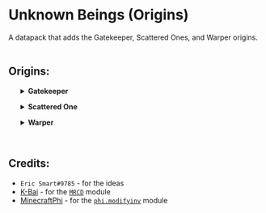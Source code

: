 # Unknown Beings (Origins)
A datapack that adds the Gatekeeper, Scattered Ones, and Warper origins. 
<br/>
<br/>

## Origins:
<ul>
<details>
<summary>
<b>Gatekeeper</b>
</summary>
The gatekeepers are mystical beings created by the universe to correct the timeline.
<br>
<br>
<b>Powers:</b>

```diff
+ Transdimensional Gateway
At a cost of 5 hearts, 16 ender pearls in your offhand, and a block in your mainhand, you summon a temporary cloud of particles that will teleport anyone who enters into the dimension the held block belongs to.


+ Celestial Adaptation
In The End, you have slow falling. And in The Nether, you have fire resistance, while in the Overworld, you have resistance.


+ Peak Physical Specimen
You were made by existence itself, made to kill Warpers and those who mess with the timeline. You have strength 1, jump boost 2, and do 3 extra damage to Timeshifters, Warpers, and Enderians. (if the respective datapacks are installed)


! Transdimensional Instability
All of your interdimensional travel has made your very being unstable. When you die, you explode, hurting all nearby entities and making your items cease to exist.


- Galactic Favoritism
Due to your creators making you in order to correct the timeline, time affects you much less sparingly than it affects others. Your hunger declines faster, and your natural regeneration is slower.


- Weak to Arcane Arts
Your celestial body is much easier to damage with any sort of enchanted weaponry, not only doing extra damage to you, but also ignoring your armor.
```
</details>
</ul>

<ul>
<details>
<summary>
<b>Scattered One</b>
</summary>
The Scattered Ones are beings of unknown origin. They are a cloud of purple particles, their very atoms in cluster, acting as pocket realms where they store their items.
<br>
<br>
<b>Powers:</b>

```diff
+ Particle Condensing
By pressing the primary ability key, you can pull your particles together to form a solid being. This will disable all of your buffs, and most of your weaknesses, making you mostly human.


+ Lightweight
While in your Scattered form, you move faster, jump higher, and fall slower.


+ Suffocation
If you press your secondary ability key while in your Scattered form, your cloud grows in size temporarily, anything within this expanded cloud is poisoned.


+ Knowledge of the Dark Arts
Your mysterious knowledge of the dark arts makes all cursed items much more efficient to you.


! Scattered Form
Your default form is just a small cloud of purple particles.


- Void Dissolution
When in The End or high altitudes for too long, you will begin to wither away as your cells struggle to stay within their cloud.


- Physical Instability
Your solid form will eventually begin to decay and wither, as your cells cannot hold themselves together for too long.


- Unknown Upbringing
Your curiosity about your past makes it impossible for you to sleep
```

</details>
</ul>

<ul>
<details>
<summary>
<b>Warper</b>
</summary>
Warpers are an alien race that have evolved over the millenia to displace their particles and reform them in another location.
<br>
<br>
<b>Powers:</b>

```diff
+ Particle Relocation
Upon pressing the primary ability key, you poof into a cloud of purple particles and reappear where you were looking.
This fills a quarter of your displacement bar.


+ Particle Acceleration
Upon pressing the secondary ability key, your particles become a cloud of purple and you dash forward, hurting everything in your path.
This fills an eighth of your displacement bar.


+ Transdimensional Relocation
If you press the primary ability key while holding a block, you teleport to the respective dimension of the block, relative to your position.
This ability temporarily gives you resistance and slow falling to avoid the dangers of relocating.
This fills half of your displacement bar


! Mysterious Evolution
Your skin is tinted blue-ish purple.


- Displacement
If your displacement bar is full, you will begin to wither as your particles mistakenly displace themselves.
The bar will naturally go down over time.


- Tradeoff
Transdimensional Relocation will consume 5 hearts


- Photosensitive Particles
Your particles will set on fire if you teleport while in (or into) sunlight.
```

</details>
</ul>

<br/>

## Credits:
* `Eric Smart#9785` - for the ideas
* [K-Bai](https://github.com/K-Bai) - for the [`MRCD`](https://github.com/K-bai/Minecraft-Ray-Collision-Detector) module
* [MinecraftPhi](https://github.com/MinecraftPhi) - for the [`phi.modifyinv`](https://github.com/MinecraftPhi/MinecraftPhi-modules/tree/master/phi.modifyinv/src/datapack) module